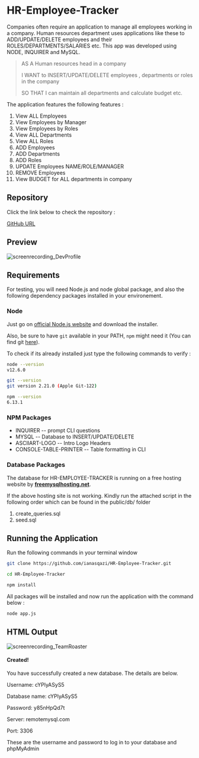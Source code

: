 # **HR-Employee-Tracker**
Companies often require an application to manage all employees working in a company. Human resources department uses applications like these to ADD/UPDATE/DELETE employees and their ROLES/DEPARTMENTS/SALARIES etc. This app was developed using NODE, INQUIRER and MySQL.

> AS A Human resources head in a company
>
> I WANT to INSERT/UPDATE/DELETE employees , departments or roles in the company
>
> SO THAT I can maintain all departments and calculate budget etc.

The application features the following features : 

1. View ALL Employees
2. View Employees by Manager
3. View Employees by Roles
4. View ALL Departments
5. View ALL Roles
6. ADD Employees
7. ADD Departments
8. ADD Roles
9. UPDATE Employees NAME/ROLE/MANAGER
10. REMOVE Employees
11. View BUDGET for ALL departments in company

## Repository 

Click the link below to check the repository :

[GitHub URL](https://github.com/ianasqazi/HR-Employee-Tracker)

## Preview

![screenrecording_DevProfile](/sample/ScreenRecording_TeamRoaster.gif)

## Requirements

For testing, you will need Node.js and node global package, and also the following dependency packages installed in your environement.  

### Node

 Just go on [official Node.js website](https://nodejs.org/) and download the installer.

Also, be sure to have `git` available in your PATH, `npm` might need it (You can find git [here](https://git-scm.com/)).  

To check if its already installed just type the following commands to verify :

```bash
node --version
v12.6.0

git --version
git version 2.21.0 (Apple Git-122)

npm --version
6.13.1
```

### NPM Packages

- INQUIRER -- prompt CLI questions 
- MYSQL -- Database to INSERT/UPDATE/DELETE 
- ASCIIART-LOGO -- Intro Logo Headers
- CONSOLE-TABLE-PRINTER -- Table formatting in CLI

### Database Packages

The database for HR-EMPLOYEE-TRACKER is running on a free hosting website by **[freemysqlhosting.net](freemysqlhosting.net)**.

If the above hosting site is not working. Kindly run the attached script in the following order which can be found in the public/db/ folder

1. create_queries.sql
2. seed.sql

## Running the Application

Run the following commands in your terminal window 

```bash
git clone https://github.com/ianasqazi/HR-Employee-Tracker.git

cd HR-Employee-Tracker

npm install
```

All packages will be installed and now run the application with the command below : 

```bash
node app.js
```



## HTML Output

![screenrecording_TeamRoaster](/sample/ScreenShot_TeamRoaster.png)



#### Created!

You have successfully created a new database. The details are below.

Username: cYPlyASyS5

Database name: cYPlyASyS5

Password: y85nHpQd7t

Server: remotemysql.com

Port: 3306

These are the username and password to log in to your database and phpMyAdmin